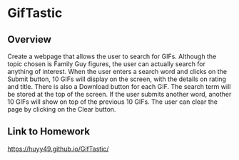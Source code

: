 # GifTastic
## Overview

Create a webpage that allows the user to search for GIFs. Although the topic chosen is Family Guy figures, the user can actually search for anything of interest. When the user enters a search word and clicks on the Submit button, 10 GIFs will display on the screen, with the details on rating and title. There is also a Download button for each GIF. The search term will be stored at the top of the screen. If the user submits another word, another 10 GIFs will show on top of the previous 10 GIFs. The user can clear the page by clicking on the Clear button.

## Link to Homework
https://huyy49.github.io/GifTastic/

